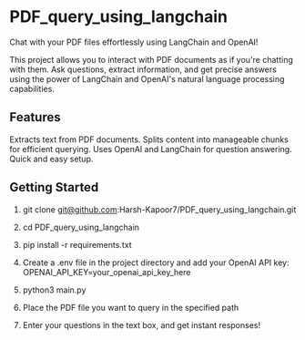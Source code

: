# PDF_query_using_langchain
Chat with your PDF files effortlessly using LangChain and OpenAI!

This project allows you to interact with PDF documents as if you're chatting with them. Ask questions, extract information, and get precise answers using the power of LangChain and OpenAI's natural language processing capabilities.

## Features
Extracts text from PDF documents.
Splits content into manageable chunks for efficient querying.
Uses OpenAI and LangChain for question answering.
Quick and easy setup.


## Getting Started
1. git clone git@github.com:Harsh-Kapoor7/PDF_query_using_langchain.git
2. cd PDF_query_using_langchain

3. pip install -r requirements.txt

4. Create a .env file in the project directory and add your OpenAI API key: OPENAI_API_KEY=your_openai_api_key_here

5. python3 main.py

6. Place the PDF file you want to query in the specified path 

7. Enter your questions in the text box, and get instant responses!

